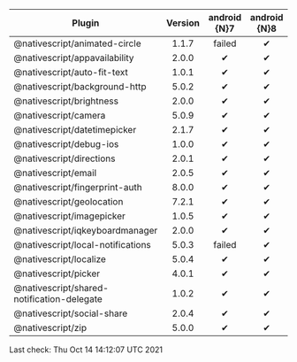 | Plugin | Version | android {N}7  | android {N}8 | iOS {N}7 | iOS {N}8 |
| --- | :---: | :---: | :---: | :---: | :---: |
@nativescript/animated-circle |  1.1.7 |  failed |  ✔ | ✔ |  ✔
@nativescript/appavailability |  2.0.0 |  ✔ |  ✔ | ✔ |  ✔
@nativescript/auto-fit-text |  1.0.1 |  ✔ |  ✔ | ✔ |  ✔
@nativescript/background-http |  5.0.2 |  ✔ |  ✔ | ✔ |  ✔
@nativescript/brightness |  2.0.0 |  ✔ |  ✔ | ✔ |  ✔
@nativescript/camera |  5.0.9 |  ✔ |  ✔ | ✔ |  ✔
@nativescript/datetimepicker |  2.1.7 |  ✔ |  ✔ | ✔ |  ✔
@nativescript/debug-ios |  1.0.0 |  ✔ |  ✔ | ✔ |  ✔
@nativescript/directions |  2.0.1 |  ✔ |  ✔ | ✔ |  ✔
@nativescript/email |  2.0.5 |  ✔ |  ✔ | ✔ |  ✔
@nativescript/fingerprint-auth |  8.0.0 |  ✔ |  ✔ | ✔ |  ✔
@nativescript/geolocation |  7.2.1 |  ✔ |  ✔ | ✔ |  ✔
@nativescript/imagepicker |  1.0.5 |  ✔ |  ✔ | ✔ |  ✔
@nativescript/iqkeyboardmanager |  2.0.0 |  ✔ |  ✔ | ✔ |  ✔
@nativescript/local-notifications |  5.0.3 |  failed |  ✔ | failed |  ✔
@nativescript/localize |  5.0.4 |  ✔ |  ✔ | ✔ |  ✔
@nativescript/picker |  4.0.1 |  ✔ |  ✔ | ✔ |  ✔
@nativescript/shared-notification-delegate |  1.0.2 |  ✔ |  ✔ | ✔ |  ✔
@nativescript/social-share |  2.0.4 |  ✔ |  ✔ | ✔ |  ✔
@nativescript/zip |  5.0.0 |  ✔ |  ✔ | ✔ |  ✔
Last check: Thu Oct 14 14:12:07 UTC 2021
